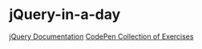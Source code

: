 # jQuery-in-a-day

[jQuery Documentation](https://api.jquery.com/)
[CodePen Collection of Exercises](https://codepen.io/collection/nLLkLm/)
